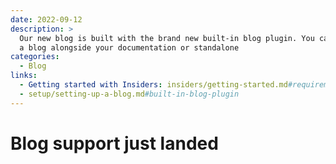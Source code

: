 ```yaml
---
date: 2022-09-12
description: >
  Our new blog is built with the brand new built-in blog plugin. You can build
  a blog alongside your documentation or standalone
categories:
  - Blog
links:
  - Getting started with Insiders: insiders/getting-started.md#requirements
  - setup/setting-up-a-blog.md#built-in-blog-plugin
---
```


# Blog support just landed
